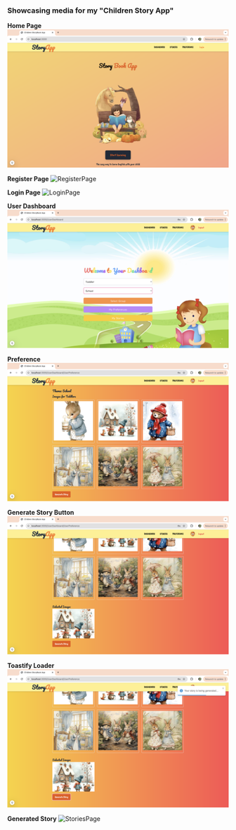 ### Showcasing media for my **"Children Story App"**

**Home Page**
![HomePage](1.png)

**Register Page**
![RegisterPage](2.png)

**Login Page**
![LoginPage](3.png)

**User Dashboard**
![DashboardPage](4.png)

**Preference**
![PreferencePage](5.png)

**Generate Story Button**
![Button](6.png)

**Toastify Loader**
![Loader](7.png)

**Generated Story**
![StoriesPage](3.png)

